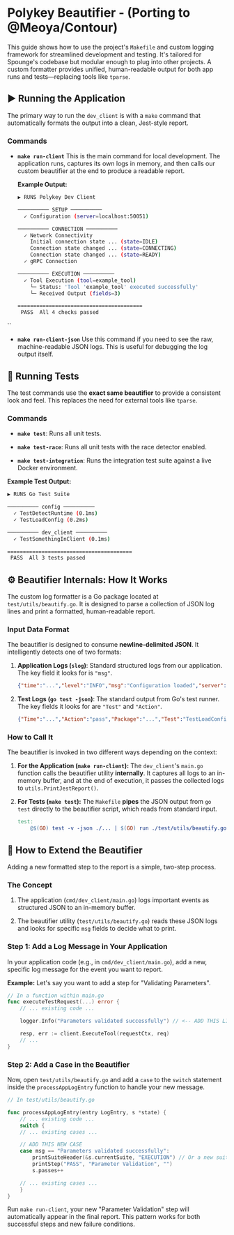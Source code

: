 # Polykey Beautifier - (Porting to @Meoya/Contour)

This guide shows how to use the project's `Makefile` and custom logging framework for streamlined development and testing. It's tailored for Spounge's codebase but modular enough to plug into other projects. A custom formatter provides unified, human-readable output for both app runs and tests—replacing tools like `tparse`.

## ▶️ Running the Application

The primary way to run the `dev_client` is with a `make` command that automatically formats the output into a clean, Jest-style report.

### Commands

* **`make run-client`**
  This is the main command for local development. The application runs, captures its own logs in memory, and then calls our custom beautifier at the end to produce a readable report.

  **Example Output:**
  ```sh
  ▶ RUNS Polykey Dev Client
  
  ────────── SETUP ──────────
    ✓ Configuration (server=localhost:50051)
  
  ────────── CONNECTION ──────────
    ✓ Network Connectivity
      Initial connection state ... (state=IDLE)
      Connection state changed ... (state=CONNECTING)
      Connection state changed ... (state=READY)
    ✓ gRPC Connection
  
  ────────── EXECUTION ──────────
    ✓ Tool Execution (tool=example_tool)
      └─ Status: 'Tool 'example_tool' executed successfully'
      └─ Received Output (fields=3)
  
  ========================================
   PASS  All 4 checks passed
``

  * **`make run-client-json`**
    Use this command if you need to see the raw, machine-readable JSON logs. This is useful for debugging the log output itself.

## 🧪 Running Tests

The test commands use the **exact same beautifier** to provide a consistent look and feel. This replaces the need for external tools like `tparse`.

### Commands

  * **`make test`**: Runs all unit tests.

  * **`make test-race`**: Runs all unit tests with the race detector enabled.

  * **`make test-integration`**: Runs the integration test suite against a live Docker environment.

**Example Test Output:**

```sh
▶ RUNS Go Test Suite

────────── config ──────────
  ✓ TestDetectRuntime (0.1ms)
  ✓ TestLoadConfig (0.2ms)

────────── dev_client ──────────
  ✓ TestSomethingInClient (0.1ms)

========================================
 PASS  All 3 tests passed
```

## ⚙️ Beautifier Internals: How It Works

The custom log formatter is a Go package located at `test/utils/beautify.go`. It is designed to parse a collection of JSON log lines and print a formatted, human-readable report.

### Input Data Format

The beautifier is designed to consume **newline-delimited JSON**. It intelligently detects one of two formats:

1.  **Application Logs (`slog`)**: Standard structured logs from our application. The key field it looks for is `"msg"`.

    ```json
    {"time":"...","level":"INFO","msg":"Configuration loaded","server":"localhost:50051"}
    ```

2.  **Test Logs (`go test -json`)**: The standard output from Go's test runner. The key fields it looks for are `"Test"` and `"Action"`.

    ```json
    {"Time":"...","Action":"pass","Package":"...","Test":"TestLoadConfig","Elapsed":0.00}
    ```

### How to Call It

The beautifier is invoked in two different ways depending on the context:

1.  **For the Application (`make run-client`):**
    The `dev_client`'s `main.go` function calls the beautifier utility **internally**. It captures all logs to an in-memory buffer, and at the end of execution, it passes the collected logs to `utils.PrintJestReport()`.

2.  **For Tests (`make test`):**
    The `Makefile` **pipes** the JSON output from `go test` directly to the beautifier script, which reads from standard input.

    ```makefile
    test:
    	@$(GO) test -v -json ./... | $(GO) run ./test/utils/beautify.go
    ```

## 🔧 How to Extend the Beautifier

Adding a new formatted step to the report is a simple, two-step process.

### The Concept

1.  The application (`cmd/dev_client/main.go`) logs important events as structured JSON to an in-memory buffer.

2.  The beautifier utility (`test/utils/beautify.go`) reads these JSON logs and looks for specific `msg` fields to decide what to print.

### Step 1: Add a Log Message in Your Application

In your application code (e.g., in `cmd/dev_client/main.go`), add a new, specific log message for the event you want to report.

**Example:** Let's say you want to add a step for "Validating Parameters".

```go
// In a function within main.go
func executeTestRequest(...) error {
    // ... existing code ...

    logger.Info("Parameters validated successfully") // <-- ADD THIS LINE

    resp, err := client.ExecuteTool(requestCtx, req)
    // ...
}
```

### Step 2: Add a Case in the Beautifier

Now, open `test/utils/beautify.go` and add a `case` to the `switch` statement inside the `processAppLogEntry` function to handle your new message.

```go
// In test/utils/beautify.go

func processAppLogEntry(entry LogEntry, s *state) {
    // ... existing code ...
	switch {
    // ... existing cases ...

    // ADD THIS NEW CASE
    case msg == "Parameters validated successfully":
        printSuiteHeader(&s.currentSuite, "EXECUTION") // Or a new suite like "VALIDATION"
        printStep("PASS", "Parameter Validation", "")
        s.passes++

    // ... existing cases ...
    }
}
```

Run `make run-client`, your new "Parameter Validation" step will automatically appear in the final report. This pattern works for both successful steps and new failure conditions.

```
